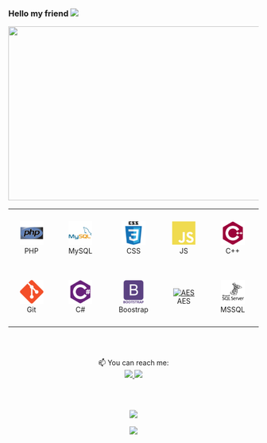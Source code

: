 ### Hello my friend <img src="https://github.githubassets.com/images/icons/emoji/unicode/1f47e.png" width="30px">

<img height="350px" width="1000px" src="https://acegif.com/wp-content/gif/outerspace-58.gif"/>

<table align= "center">
  <tr>
     <td align="center" width="140" height="112.43">
      <a href="#macropower-tech" >
        <img src="https://github.com/devicons/devicon/blob/master/icons/php/php-original.svg" width="48" height="48" alt="PHP" />
      </a>
      <br>PHP
    </td>
    <td align="center"  width="140" height="112.43">
      <a href="#macropower-tech" >
        <img src="https://github.com/devicons/devicon/blob/master/icons/mysql/mysql-original-wordmark.svg" width="48" height="48" alt="MySQL" />
      </a>
      <br>MySQL
    </td>
    <td align="center"  width="140" height="112.43">
      <a href="#macropower-tech">
        <img src="https://github.com/devicons/devicon/blob/master/icons/css3/css3-original-wordmark.svg" width="48" height="48" alt="CSS3" />
      </a>
      <br>CSS
    </td>
    <td align="center"  width="140" height="112.43">
      <a href="#macropower-tech">
        <img src="https://github.com/devicons/devicon/blob/master/icons/javascript/javascript-plain.svg" width="48" height="48" alt="JS" />
      </a>
      <br>JS
    </td>
    <td align="center"  width="140" height="112.43">
      <a href="#macropower-tech">
        <img src="https://github.com/devicons/devicon/blob/master/icons/cplusplus/cplusplus-plain.svg" width="48" height="48" alt="C++" />
      </a>
      <br>C++
    </td>
    <tr>
     <td align="center" width="140" height="112.43">
      <a href="#macropower-tech">
        <img src="https://github.com/devicons/devicon/blob/master/icons/git/git-original.svg" width="48" height="48" alt="Git" />
      </a>
      <br>Git
    </td>
    <td align="center"  width="140" height="112.43">
      <a href="#macropower-tech">
        <img src="https://github.com/devicons/devicon/blob/master/icons/csharp/csharp-plain.svg" width="48" height="48" alt="C#" />
      </a>
      <br>C#
    </td>
    </br>
    <td align="center"  width="140" height="112.43">
      <a href="#macropower-tech">
        <img src="https://github.com/devicons/devicon/blob/master/icons/bootstrap/bootstrap-plain-wordmark.svg" width="48" height="48" alt="Bootstrap" />
      </a>
      <br>Boostrap
    </td>

  <td align="center"  width="140" height="112.43">
  <a href="#macropower-tech">
       <img src="https://icons.iconarchive.com/icons/icons8/ios7/64/Network-Security-Aes-icon.png" width="48" height="48" alt="AES" />
  </a>
   <br>AES
  </td>
      <td align="center"  width="140" height="112.43">
      <a href="#macropower-tech">
        <img src="https://github.com/devicons/devicon/blob/master/icons/microsoftsqlserver/microsoftsqlserver-plain-wordmark.svg" width="48" height="48" alt="MSSQL" />
      </a>
      <br>MSSQL
    </td>
</table>
</br>
   </tr>
  </tr>

</br>
<p align="center">📫 You can reach me:
</br>
<a href="https://www.linkedin.com/in/aodr%C3%ABn-lacot-le-clanche-b042b2160/"><img margin="5" src="https://cdn2.iconfinder.com/data/icons/social-media-2285/512/1_Linkedin_unofficial_colored_svg-128.png" width="80">
<a href="mailto:aolacot@gmail.com"><img src="https://image.flaticon.com/icons/svg/281/281769.svg" width="80"></a></p>
</br>
</br>
<p align="center">
<img height="137px" src="https://github-readme-stats.vercel.app/api?username=thalesbmc&hide_border=true&hide_title=true&include_all_commits=true&count_private=true&show_icons=true&title_color=7A7ADB&icon_color=2234AE&text_color=D3D3D3&bg_color=0,000000,130F40"/></p>

<p align="center">
  <img src="https://i.giphy.com/media/IdyAQJVN2kVPNUrojM/200.webp" width="100">
</p>
